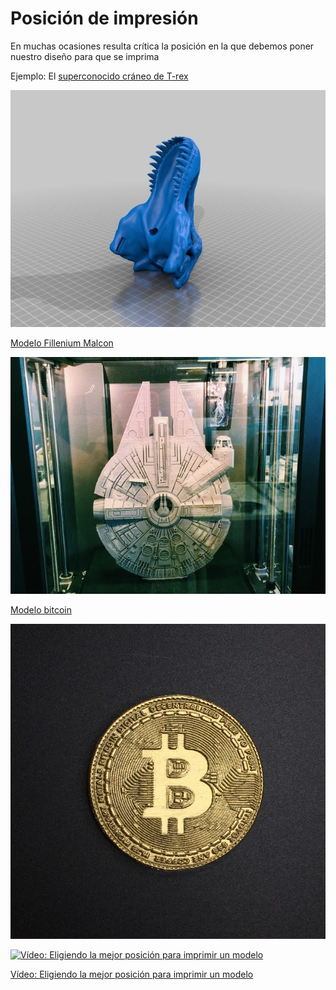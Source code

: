 # Posición de impresión

En muchas ocasiones resulta crítica la posición en la que debemos poner nuestro diseño para que se imprima

Ejemplo: El [superconocido cráneo de T-rex](https://www.thingiverse.com/thing:308335)

![Mejor posición para imprimir T-Rex](./images/T-RexSkull_Skull_preview_featured.jpg)


[Modelo Fillenium Malcon](https://www.thingiverse.com/thing:919475)

![Fillenium Malcon impreso en vertical](./images/FilleniumMalconIMG_1098_preview_featured.jpeg)

[Modelo bitcoin](https://www.myminifactory.com/es/object/3d-print-bitcoin-49537)

![Modelo impreso de bitcoin](./images/720X720-img-3185.jpeg)

[![Vídeo: Eligiendo la mejor posición para imprimir un modelo](https://img.youtube.com/vi/uy2WM_DV2es/0.jpg)](https://drive.google.com/file/d/1uLW3H38QPAgmt0qR4t5A_r703Tpa82o0/view?usp=sharing)

[Vídeo: Eligiendo la mejor posición para imprimir un modelo](https://drive.google.com/file/d/1uLW3H38QPAgmt0qR4t5A_r703Tpa82o0/view?usp=sharing)

